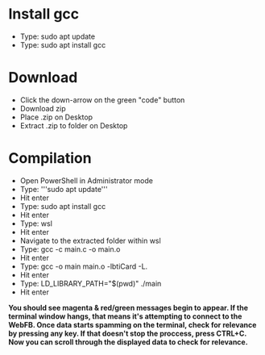 # Install gcc
- Type: sudo apt update
- Type: sudo apt install gcc

# Download
  - Click the down-arrow on the green "code" button
  - Download zip
  - Place .zip on Desktop
  - Extract .zip to folder on Desktop

# Compilation
  - Open PowerShell in Administrator mode
  - Type: '''sudo apt update'''
  - Hit enter
  - Type: sudo apt install gcc
  - Hit enter
  - Type: wsl 
  - Hit enter
  - Navigate to the extracted folder within wsl
  - Type: gcc -c main.c -o main.o
  - Hit enter
  - Type: gcc -o main main.o -lbtiCard -L.
  - Hit enter
  - Type: LD_LIBRARY_PATH="$(pwd)" ./main
  - Hit enter
  
**You should see magenta & red/green messages begin to appear. 
If the terminal window hangs, that means it's attempting to connect to the WebFB. 
Once data starts spamming on the terminal, check for relevance by pressing any key. 
If that doesn't stop the proccess, press CTRL+C. 
Now you can scroll through the displayed data to check for relevance.**
  
